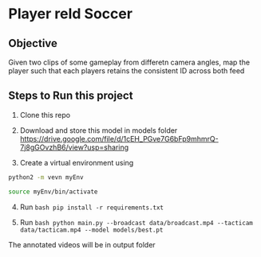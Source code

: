 # Player reId Soccer

## Objective

Given two clips of some gameplay from differetn camera angles, map the player such that each players retains the consistent ID across both feed

## Steps to Run this project

1. Clone this repo

2. Download and store this model in models folder https://drive.google.com/file/d/1cEH_PGve7G6bFp9mhmrQ-7j8gGOvzhB6/view?usp=sharing

3. Create a virtual environment using 

```bash
python2 -m vevn myEnv
```
```bash
source myEnv/bin/activate
```

4. Run ```bash pip install -r requirements.txt```

5. Run ```bash
python main.py --broadcast data/broadcast.mp4 --tacticam data/tacticam.mp4 --model models/best.pt ```

The annotated videos will be in output folder